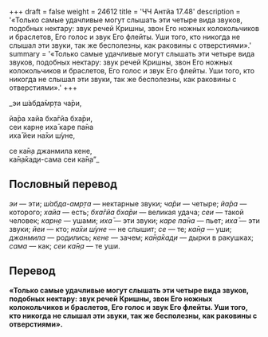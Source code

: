 +++
draft = false
weight = 24612
title = 'ЧЧ Антйа 17.48'
description = '«Только самые удачливые могут слышать эти четыре вида звуков, подобных нектару: звук речей Кришны, звон Его ножных колокольчиков и браслетов, Его голос и звук Его флейты. Уши того, кто никогда не слышал эти звуки, так же бесполезны, как раковины с отверстиями».'
summary = '«Только самые удачливые могут слышать эти четыре вида звуков, подобных нектару: звук речей Кришны, звон Его ножных колокольчиков и браслетов, Его голос и звук Его флейты. Уши того, кто никогда не слышал эти звуки, так же бесполезны, как раковины с отверстиями».'
+++

_эи ш́абда̄мр̣та ча̄ри,  
  
йа̄ра хайа бха̄гйа бха̄ри,  
сеи карн̣е иха̄ каре па̄на  
иха̄ йеи на̄хи ш́уне,  
  
се ка̄н̣а джанмила кене,  
ка̄н̣а̄кад̣и-сама сеи ка̄н̣а”_

## Пословный перевод

_эи_ — эти; _ш́абда_\-_амр̣та_ — нектарные звуки; _ча̄ри_ — четыре; _йа̄ра_ — которого; _хайа_ — есть; _бха̄гйа_ _бха̄ри_ — великая удача; _сеи_ — такой человек; _карн̣е_ — ушами; _иха̄_ — эти звуки; _каре_ _па̄на_ — пьет; _иха̄_ — эти звуки; _йеи_ — кто; _на̄хи_ _ш́уне_ — не слышит; _се_ — те; _ка̄н̣а_ — уши; _джанмила_ — родились; _кене_ — зачем; _ка̄н̣а̄кад̣и_ — дырки в ракушках; _сама_ — как; _сеи_ _ка̄н̣а_ — те уши.

## Перевод

**«Только самые удачливые могут слышать эти четыре вида звуков, подобных нектару: звук речей Кришны, звон Его ножных колокольчиков и браслетов, Его голос и звук Его флейты. Уши того, кто никогда не слышал эти звуки, так же бесполезны, как раковины с отверстиями».**
